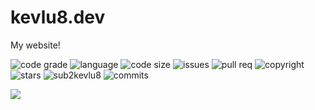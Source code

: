 # kevlu8.dev
My website!

![code grade](https://img.shields.io/codefactor/grade/github/kevlu8/kevlu8.dev/main)
![language](https://img.shields.io/github/languages/top/kevlu8/kevlu8.dev)
![code size](https://img.shields.io/github/languages/code-size/kevlu8/kevlu8.dev)
![issues](https://img.shields.io/github/issues/kevlu8/kevlu8.dev)
![pull req](https://img.shields.io/github/issues-pr/kevlu8/kevlu8.dev)
![copyright](https://img.shields.io/github/license/kevlu8/kevlu8.dev)
![stars](https://img.shields.io/github/stars/kevlu8/kevlu8.dev?style=social)
![sub2kevlu8](https://img.shields.io/youtube/channel/subscribers/UCFlq5_Vc25IBwus8euGTVNA?style=social)
![commits](https://img.shields.io/github/commit-activity/m/kevlu8/kevlu8.dev)

<p>
  <a href="https://online.visualstudio.com/environments/new?name=My%20Project&repo=username/reponame">
    <img src="https://img.shields.io/endpoint?style=social&url=https%3A%2F%2Faka.ms%2Fvso-badge">
  </a>
</p>
